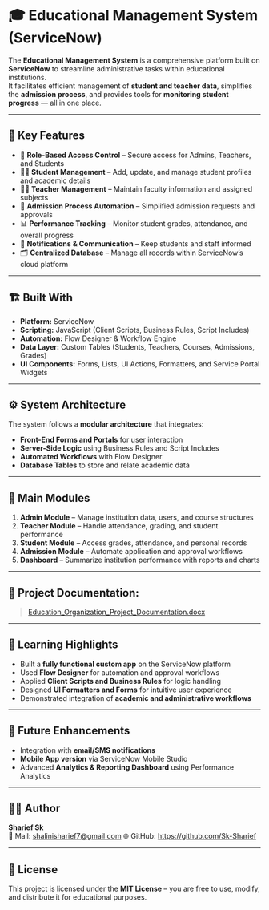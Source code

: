 # 🎓 Educational Management System (ServiceNow)

The **Educational Management System** is a comprehensive platform built on **ServiceNow** to streamline administrative tasks within educational institutions.  
It facilitates efficient management of **student and teacher data**, simplifies the **admission process**, and provides tools for **monitoring student progress** — all in one place.

---

## 🚀 Key Features

- 🔐 **Role-Based Access Control** – Secure access for Admins, Teachers, and Students  
- 🧑‍🎓 **Student Management** – Add, update, and manage student profiles and academic details  
- 👩‍🏫 **Teacher Management** – Maintain faculty information and assigned subjects  
- 📝 **Admission Process Automation** – Simplified admission requests and approvals  
- 📊 **Performance Tracking** – Monitor student grades, attendance, and overall progress  
- 💬 **Notifications & Communication** – Keep students and staff informed  
- 🗂️ **Centralized Database** – Manage all records within ServiceNow’s cloud platform  

---

## 🏗️ Built With

- **Platform:** ServiceNow  
- **Scripting:** JavaScript (Client Scripts, Business Rules, Script Includes)  
- **Automation:** Flow Designer & Workflow Engine  
- **Data Layer:** Custom Tables (Students, Teachers, Courses, Admissions, Grades)  
- **UI Components:** Forms, Lists, UI Actions, Formatters, and Service Portal Widgets  

---

## ⚙️ System Architecture

The system follows a **modular architecture** that integrates:
- **Front-End Forms and Portals** for user interaction  
- **Server-Side Logic** using Business Rules and Script Includes  
- **Automated Workflows** with Flow Designer  
- **Database Tables** to store and relate academic data  

---

## 📂 Main Modules

1. **Admin Module** – Manage institution data, users, and course structures  
2. **Teacher Module** – Handle attendance, grading, and student performance  
3. **Student Module** – Access grades, attendance, and personal records  
4. **Admission Module** – Automate application and approval workflows  
5. **Dashboard** – Summarize institution performance with reports and charts  

---

##  📘 Project Documentation:  
> [Education_Organization_Project_Documentation.docx](https://github.com/user-attachments/files/23002402/Education_Organization_Project_Documentation.docx)


---

## 🧠 Learning Highlights

- Built a **fully functional custom app** on the ServiceNow platform  
- Used **Flow Designer** for automation and approval workflows  
- Applied **Client Scripts and Business Rules** for logic handling  
- Designed **UI Formatters and Forms** for intuitive user experience  
- Demonstrated integration of **academic and administrative workflows**

---

## 🔮 Future Enhancements

- Integration with **email/SMS notifications**  
- **Mobile App version** via ServiceNow Mobile Studio  
- Advanced **Analytics & Reporting Dashboard** using Performance Analytics  

---

## 👨‍💻 Author

**Sharief Sk**  
📧 Mail: shalinisharief7@gmail.com 
🌐 GitHub: https://github.com/Sk-Sharief

---

## 🪪 License

This project is licensed under the **MIT License** – you are free to use, modify, and distribute it for educational purposes.
